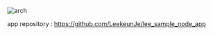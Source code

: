 ![arch](https://user-images.githubusercontent.com/19552819/104730117-cbb30380-577c-11eb-9e01-ff3e329f4b43.JPG)

app repository : https://github.com/LeekeunJe/lee_sample_node_app
